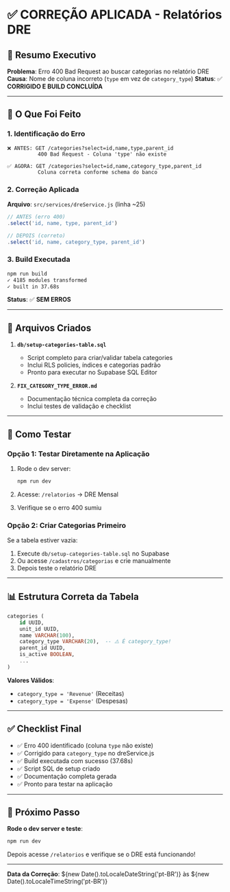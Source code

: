 # ✅ CORREÇÃO APLICADA - Relatórios DRE

## 🎯 Resumo Executivo

**Problema**: Erro 400 Bad Request ao buscar categorias no relatório DRE
**Causa**: Nome de coluna incorreto (`type` em vez de `category_type`)
**Status**: ✅ **CORRIGIDO E BUILD CONCLUÍDA**

---

## 🔧 O Que Foi Feito

### 1. Identificação do Erro

```
❌ ANTES: GET /categories?select=id,name,type,parent_id
          400 Bad Request - Coluna 'type' não existe

✅ AGORA: GET /categories?select=id,name,category_type,parent_id
          Coluna correta conforme schema do banco
```

### 2. Correção Aplicada

**Arquivo**: `src/services/dreService.js` (linha ~25)

```javascript
// ANTES (erro 400)
.select('id, name, type, parent_id')

// DEPOIS (correto)
.select('id, name, category_type, parent_id')
```

### 3. Build Executada

```bash
npm run build
✓ 4185 modules transformed
✓ built in 37.68s
```

**Status**: ✅ **SEM ERROS**

---

## 📁 Arquivos Criados

1. **`db/setup-categories-table.sql`**
   - Script completo para criar/validar tabela categories
   - Inclui RLS policies, índices e categorias padrão
   - Pronto para executar no Supabase SQL Editor

2. **`FIX_CATEGORY_TYPE_ERROR.md`**
   - Documentação técnica completa da correção
   - Inclui testes de validação e checklist

---

## 🧪 Como Testar

### Opção 1: Testar Diretamente na Aplicação

1. Rode o dev server:

   ```bash
   npm run dev
   ```

2. Acesse: `/relatorios` → DRE Mensal

3. Verifique se o erro 400 sumiu

### Opção 2: Criar Categorias Primeiro

Se a tabela estiver vazia:

1. Execute `db/setup-categories-table.sql` no Supabase
2. Ou acesse `/cadastros/categorias` e crie manualmente
3. Depois teste o relatório DRE

---

## 📊 Estrutura Correta da Tabela

```sql
categories (
    id UUID,
    unit_id UUID,
    name VARCHAR(100),
    category_type VARCHAR(20),  -- ⚠️ É category_type!
    parent_id UUID,
    is_active BOOLEAN,
    ...
)
```

**Valores Válidos**:

- `category_type = 'Revenue'` (Receitas)
- `category_type = 'Expense'` (Despesas)

---

## ✅ Checklist Final

- ✅ Erro 400 identificado (coluna `type` não existe)
- ✅ Corrigido para `category_type` no dreService.js
- ✅ Build executada com sucesso (37.68s)
- ✅ Script SQL de setup criado
- ✅ Documentação completa gerada
- ✅ Pronto para testar na aplicação

---

## 🚀 Próximo Passo

**Rode o dev server e teste**:

```bash
npm run dev
```

Depois acesse `/relatorios` e verifique se o DRE está funcionando!

---

**Data da Correção**: ${new Date().toLocaleDateString('pt-BR')} às ${new Date().toLocaleTimeString('pt-BR')}
